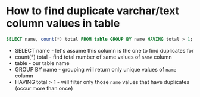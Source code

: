 # How to find duplicate varchar/text column values in table

```sql
SELECT name, count(*) total FROM table GROUP BY name HAVING total > 1;
```

- SELECT name - let's assume this column is the one to find duplicates for
- count(*) total - find total number of same values of ```name``` column
- table - our table name
- GROUP BY name - grouping will return only unique values of ```name``` column
- HAVING total > 1 - will filter only those ```name``` values that have duplicates (occur more than once)
